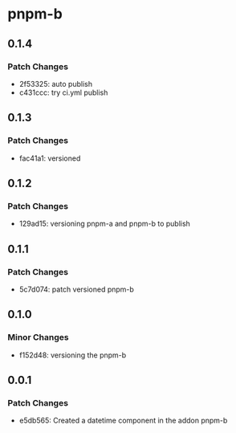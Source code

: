 # pnpm-b

## 0.1.4

### Patch Changes

- 2f53325: auto publish
- c431ccc: try ci.yml publish

## 0.1.3

### Patch Changes

- fac41a1: versioned

## 0.1.2

### Patch Changes

- 129ad15: versioning pnpm-a and pnpm-b to publish

## 0.1.1

### Patch Changes

- 5c7d074: patch versioned pnpm-b

## 0.1.0

### Minor Changes

- f152d48: versioning the pnpm-b

## 0.0.1

### Patch Changes

- e5db565: Created a datetime component in the addon pnpm-b
